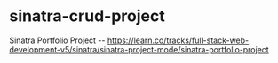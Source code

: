 # sinatra-crud-project
Sinatra Portfolio Project -- https://learn.co/tracks/full-stack-web-development-v5/sinatra/sinatra-project-mode/sinatra-portfolio-project
